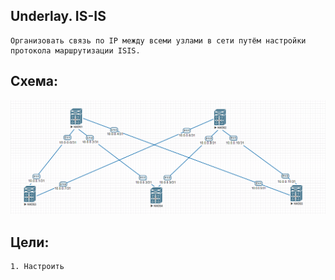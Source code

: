 ## Underlay. IS-IS


    Организовать связь по IP между всеми узлами в сети путём настройки протокола маршрутизации ISIS.



## Схема:
![img.png](img.png)



## Цели:

    1. Настроить 